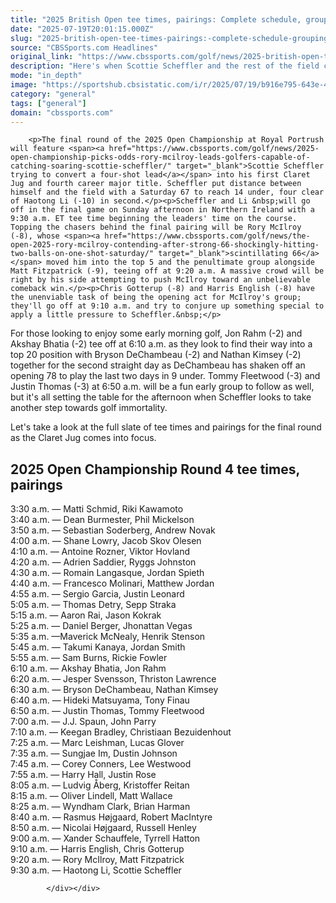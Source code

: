 ```yaml
---
title: "2025 British Open tee times, pairings: Complete schedule, groupings in Round 4 on Sunday at Royal Portrush"
date: "2025-07-19T20:01:15.000Z"
slug: "2025-british-open-tee-times-pairings:-complete-schedule-groupings-in-round-4-on-sunday-at-royal-portrush"
source: "CBSSports.com Headlines"
original_link: "https://www.cbssports.com/golf/news/2025-british-open-tee-times-pairings-complete-schedule-groupings-in-round-4-on-sunday-at-royal-portrush/"
description: "Here's when Scottie Scheffler and the rest of the field chasing him will tee off in the final round"
mode: "in_depth"
image: "https://sportshub.cbsistatic.com/i/r/2025/07/19/b916e795-643e-4c17-9e64-41ca98640e6d/thumbnail/1200x675/e3ec090b43933cac19efc355cb3a8991/open-tee-box-logo-g.jpg"
category: "general"
tags: ["general"]
domain: "cbssports.com"
---
```

<div id="readability-page-1" class="page"><div>
        
        
                            
                
        <p>The final round of the 2025 Open Championship at Royal Portrush will feature <span><a href="https://www.cbssports.com/golf/news/2025-open-championship-picks-odds-rory-mcilroy-leads-golfers-capable-of-catching-soaring-scottie-scheffler/" target="_blank">Scottie Scheffler trying to convert a four-shot lead</a></span> into his first Claret Jug and fourth career major title. Scheffler put distance between himself and the field with a Saturday 67 to reach 14 under, four clear of Haotong Li (-10) in second.</p><p>Scheffler and Li &nbsp;will go off in the final game on Sunday afternoon in Northern Ireland with a 9:30 a.m. ET tee time beginning the leaders' time on the course. Topping the chasers behind the final pairing will be Rory McIlroy (-8), whose <span><a href="https://www.cbssports.com/golf/news/the-open-2025-rory-mcilroy-contending-after-strong-66-shockingly-hitting-two-balls-on-one-shot-saturday/" target="_blank">scintillating 66</a></span> moved him into the top 5 and the penultimate group alongside Matt Fitzpatrick (-9), teeing off at 9:20 a.m. A massive crowd will be right by his side attempting to push McIlroy toward an unbelievable comeback win.</p><p>Chris Gotterup (-8) and Harris English (-8) have the unenviable task of being the opening act for McIlroy's group; they'll go off at 9:10 a.m. and try to conjure up something special to apply a little pressure to Scheffler.&nbsp;</p>
        

<p>For those looking to enjoy some early morning golf, Jon Rahm (-2) and Akshay Bhatia (-2) tee off at 6:10 a.m. as they look to find their way into a top 20 position with Bryson DeChambeau (-2) and Nathan Kimsey (-2) together for the second straight day as DeChambeau has shaken off an opening 78 to play the last two days in 9 under. Tommy Fleetwood (-3) and Justin Thomas (-3) at 6:50 a.m. will be a fun early group to follow as well, but it's all setting the table for the afternoon when Scheffler looks to take another step towards golf immortality.&nbsp;</p><p>Let's take a look at the full slate of tee times and pairings for the final round as the Claret Jug comes into focus.</p>
        

<h2>2025 Open Championship Round 4 tee times, pairings</h2><p>3:30 a.m. — Matti Schmid, Riki Kawamoto<br>3:40 a.m. — Dean Burmester, Phil Mickelson<br>3:50 a.m. — Sebastian Soderberg, Andrew Novak<br>4:00 a.m. — Shane Lowry, Jacob Skov Olesen<br>4:10 a.m. — Antoine Rozner, Viktor Hovland&nbsp;<br>4:20 a.m. — Adrien Saddier, Ryggs Johnston<br>4:30 a.m. — Romain Langasque, Jordan Spieth<br>4:40 a.m. — Francesco Molinari, Matthew Jordan<br>4:55 a.m. — Sergio Garcia, Justin Leonard<br>5:05 a.m. — Thomas Detry, Sepp Straka<br>5:15 a.m. — Aaron Rai, Jason Kokrak<br>5:25 a.m. — Daniel Berger, Jhonattan Vegas<br>5:35 a.m. —Maverick McNealy, Henrik Stenson<br>5:45 a.m. — Takumi Kanaya, Jordan Smith<br>5:55 a.m. — Sam Burns, Rickie Fowler<br>6:10 a.m. — Akshay Bhatia, Jon Rahm<br>6:20 a.m. — Jesper Svensson, Thriston Lawrence<br>6:30 a.m. — Bryson DeChambeau, Nathan Kimsey<br>6:40 a.m. — Hideki Matsuyama, Tony Finau<br>6:50 a.m. — Justin Thomas, Tommy Fleetwood<br>7:00 a.m. — J.J. Spaun, John Parry<br>7:10 a.m. — Keegan Bradley, Christiaan Bezuidenhout<br>7:25 a.m. — Marc Leishman, Lucas Glover<br>7:35 a.m. — Sungjae Im, Dustin Johnson<br>7:45 a.m. — Corey Conners, Lee Westwood<br>7:55 a.m. — Harry Hall, Justin Rose<br>8:05 a.m. — Ludvig Åberg, Kristoffer Reitan<br>8:15 a.m. — Oliver Lindell, Matt Wallace<br>8:25 a.m. — Wyndham Clark, Brian Harman<br>8:40 a.m. — Rasmus Højgaard, Robert MacIntyre<br>8:50 a.m. — Nicolai Højgaard, Russell Henley<br>9:00 a.m. — Xander Schauffele, Tyrrell Hatton<br>9:10 a.m. — Harris English, Chris Gotterup<br>9:20 a.m. — Rory McIlroy, Matt Fitzpatrick<br>9:30 a.m. — Haotong Li, Scottie Scheffler&nbsp;</p>


        
            </div></div>